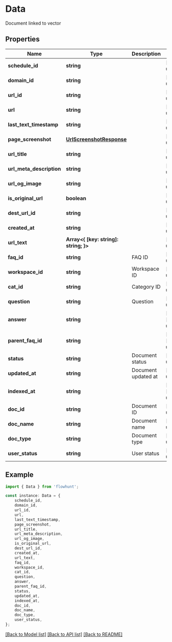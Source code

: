 # Data

Document linked to vector

## Properties

Name | Type | Description | Notes
------------ | ------------- | ------------- | -------------
**schedule_id** | **string** |  | [default to undefined]
**domain_id** | **string** |  | [default to undefined]
**url_id** | **string** |  | [default to undefined]
**url** | **string** |  | [default to undefined]
**last_text_timestamp** | **string** |  | [default to undefined]
**page_screenshot** | [**UrlScreenshotResponse**](UrlScreenshotResponse.md) |  | [default to undefined]
**url_title** | **string** |  | [default to undefined]
**url_meta_description** | **string** |  | [default to undefined]
**url_og_image** | **string** |  | [default to undefined]
**is_original_url** | **boolean** |  | [default to undefined]
**dest_url_id** | **string** |  | [default to undefined]
**created_at** | **string** |  | [default to undefined]
**url_text** | **Array&lt;{ [key: string]: string; }&gt;** |  | [default to undefined]
**faq_id** | **string** | FAQ ID | [default to undefined]
**workspace_id** | **string** | Workspace ID | [default to undefined]
**cat_id** | **string** | Category ID | [default to undefined]
**question** | **string** | Question | [default to undefined]
**answer** | **string** |  | [optional] [default to undefined]
**parent_faq_id** | **string** |  | [optional] [default to undefined]
**status** | **string** | Document status | [default to undefined]
**updated_at** | **string** | Document updated at | [default to undefined]
**indexed_at** | **string** |  | [optional] [default to undefined]
**doc_id** | **string** | Document ID | [default to undefined]
**doc_name** | **string** | Document name | [default to undefined]
**doc_type** | **string** | Document type | [default to undefined]
**user_status** | **string** | User status | [default to undefined]

## Example

```typescript
import { Data } from 'flowhunt';

const instance: Data = {
    schedule_id,
    domain_id,
    url_id,
    url,
    last_text_timestamp,
    page_screenshot,
    url_title,
    url_meta_description,
    url_og_image,
    is_original_url,
    dest_url_id,
    created_at,
    url_text,
    faq_id,
    workspace_id,
    cat_id,
    question,
    answer,
    parent_faq_id,
    status,
    updated_at,
    indexed_at,
    doc_id,
    doc_name,
    doc_type,
    user_status,
};
```

[[Back to Model list]](../README.md#documentation-for-models) [[Back to API list]](../README.md#documentation-for-api-endpoints) [[Back to README]](../README.md)
